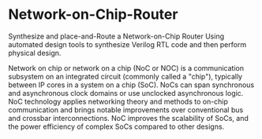 # Network-on-Chip-Router
Synthesize and place-and-Route a Network-on-Chip Router
Using automated design tools to synthesize Verilog RTL code and then perform physical design.

Network on chip or network on a chip (NoC or NOC) is a communication subsystem on an integrated circuit (commonly called a "chip"), typically between IP cores in a system on a chip (SoC). NoCs can span synchronous and asynchronous clock domains or use unclocked asynchronous logic. NoC technology applies networking theory and methods to on-chip communication and brings notable improvements over conventional bus and crossbar
interconnections. NoC improves the scalability of SoCs, and the power efficiency of complex SoCs compared to other designs.
